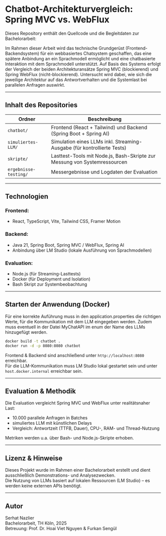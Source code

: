 # Chatbot-Architekturvergleich: Spring MVC vs. WebFlux

Dieses Repository enthält den Quellcode und die Begleitdaten zur Bachelorarbeit:  

Im Rahmen dieser Arbeit wird das technische Grundgerüst (Frontend-Backendsystem) für ein webbasiertes Chatsystem geschaffen, das eine spätere Anbindung an ein Sprachmodell ermöglicht und eine chatbasierte Interaktion mit dem Sprachmodell unterstützt. Auf Basis des Systems erfolgt der Vergleich der beiden Architekturansätze Spring MVC (blockierend) und Spring WebFlux (nicht-blockierend). Untersucht wird dabei, wie sich die jeweilige Architektur auf das Antwortverhalten und die Systemlast bei parallelen Anfragen auswirkt.

---

## Inhalt des Repositories

| Ordner             | Beschreibung                                                                 |
|--------------------|------------------------------------------------------------------------------|
| `chatbot/`         | Frontend (React + Tailwind) und Backend (Spring Boot + Spring AI)            |
| `simuliertes-LLM/` | Simulation eines LLMs inkl. Streaming-Ausgabe (für kontrollierte Tests)      |
| `skripte/`         | Lasttest-Tools mit Node.js, Bash-Skripte zur Messung von Systemressourcen    |
| `ergebnisse-testing/` | Messergebnisse und Logdaten der Evaluation             |

---

## Technologien

### Frontend:
- React, TypeScript, Vite, Tailwind CSS, Framer Motion

### Backend:
- Java 21, Spring Boot, Spring MVC / WebFlux, Spring AI  
- Anbindung über LM Studio (lokale Ausführung von Sprachmodellen)

### Evaluation:
- Node.js (für Streaming-Lasttests)
- Docker (für Deployment und Isolation)
- Bash Skript zur Systembeobachtung

---

## Starten der Anwendung (Docker)
Für eine korrekte Auführung muss in den application.properties die richtigen Werte, für die Kommunikation mit dem LLM eingegeben werden.
Zudem muss eventuell in der Datei MyChatAPI im enum der Name des LLMs hinzugefügt werden.
```bash
docker build -t chatbot .
docker run -d -p 8080:8080 chatbot
```

Frontend & Backend sind anschließend unter `http://localhost:8080` erreichbar.  
Für die LLM-Kommunikation muss LM Studio lokal gestartet sein und unter `host.docker.internal` erreichbar sein.

---

## Evaluation & Methodik

Die Evaluation vergleicht Spring MVC und WebFlux unter realitätsnaher Last:
- 10.000 parallele Anfragen in Batches
- simuliertes LLM mit künstlichen Delays
- Vergleich: Antwortzeit (TTFB, Dauer), CPU-, RAM- und Thread-Nutzung

Metriken werden u.a. über Bash- und Node.js-Skripte erhoben.

---

## Lizenz & Hinweise

Dieses Projekt wurde im Rahmen einer Bachelorarbeit erstellt und dient ausschließlich Demonstrations- und Analysezwecken.  
Die Nutzung von LLMs basiert auf lokalen Ressourcen (LM Studio) – es werden keine externen APIs benötigt.

---

## Autor

Serhat Nazlier  
Bachelorarbeit, TH Köln, 2025  
Betreuung: Prof. Dr. Hoai Viet Nguyen & Furkan Sengül
